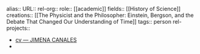 alias::
URL::
rel-org::
role:: [[academic]]
fields:: [[History of Science]]
creations:: [[The Physicist and the Philosopher: Einstein, Bergson, and the Debate That Changed Our Understanding of Time]]
tags:: person
rel-projects::

- [cv — JIMENA CANALES](https://www.jimenacanales.org/pagecv)
-
